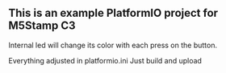 ## This is an example PlatformIO project for M5Stamp C3
Internal led will change its color with each press on the button.


Everything adjusted in platformio.ini
Just build and upload